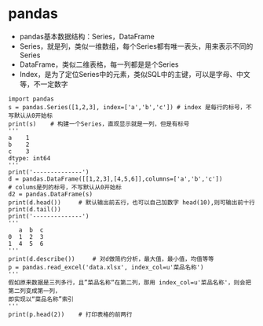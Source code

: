 # pandas

+ pandas基本数据结构：Series，DataFrame
+ Series，就是列，类似一维数组，每个Series都有唯一表头，用来表示不同的Series
+ DataFrame，类似二维表格，每一列都是是个Series
+ Index，是为了定位Series中的元素，类似SQL中的主键，可以是字母、中文等，不一定数字

```python3
import pandas
s = pandas.Series([1,2,3], index=['a','b','c'])	# index 是每行的标号，不写默认从0开始标
print(s)	# 构建一个Series，直观显示就是一列，但是有标号
'''
a    1
b    2
c    3
dtype: int64
'''
print('--------------')
d = pandas.DataFrame([[1,2,3],[4,5,6]],columns=['a','b','c']) 
# colums是列的标号，不写默认从0开始标
d2 = pandas.DataFrame(s)
print(d.head())		# 默认输出前五行，也可以自己加数字 head(10),则可输出前十行
print(d.tail())
print('--------------')
'''
   a  b  c
0  1  2  3
1  4  5  6
'''
print(d.describe())		# 对d做简约分析，最大值，最小值，均值等等
p = pandas.read_excel('data.xlsx', index_col=u'菜品名称')
'''
假如原来数据是三列多行，且”菜品名称“在第二列，那用 index_col=u'菜品名称'，则会把第二列变成第一列，
即实现以“菜品名称”索引
'''
print(p.head(2))	# 打印表格的前两行
```

